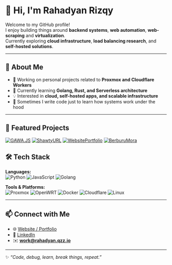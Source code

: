 # 👋 Hi, I'm Rahadyan Rizqy

Welcome to my GitHub profile!  
I enjoy building things around **backend systems**, **web automation**, **web-scraping** and **virtualization**.  
Currently exploring **cloud infrastructure**, **load balancing research**, and **self-hosted solutions**.

---

## 🚀 About Me
- 🔭 Working on personal projects related to **Proxmox and Cloudflare Workers**
- 🌱 Currently learning **Golang, Rust, and Serverless architecture**
- 💡 Interested in **cloud, self-hosted apps, and scalable infrastructure**
- 📝 Sometimes I write code just to learn how systems work under the hood

---

## 📌 Featured Projects

[![GAWA.JS](https://github-readme-stats.vercel.app/api/pin/?username=RahadyanRizqy&repo=GAWA.JS&theme=tokyonight)](https://github.com/RahadyanRizqy/GAWA.JS) [![ShawtyURL](https://github-readme-stats.vercel.app/api/pin/?username=RahadyanRizqy&repo=ShawtyURL&theme=tokyonight)](https://github.com/RahadyanRizqy/ShawtyURL) [![WebsitePortfolio](https://github-readme-stats.vercel.app/api/pin/?username=RahadyanRizqy&repo=WebsitePortfolio&theme=tokyonight)](https://github.com/RahadyanRizqy/WebsitePortfolio) [![BerburuMora](https://github-readme-stats.vercel.app/api/pin/?username=RahadyanRizqy&repo=BerburuMora&theme=tokyonight)](https://github.com/RahadyanRizqy/BerburuMora)

## 🛠️ Tech Stack
**Languages:**  
![Python](https://img.shields.io/badge/Python-3776AB?logo=python&logoColor=white) 
![JavaScript](https://img.shields.io/badge/JavaScript-F7DF1E?logo=javascript&logoColor=black)
![Golang](https://img.shields.io/badge/Go-00ADD8?logo=go&logoColor=white)

**Tools & Platforms:**  
![Proxmox](https://img.shields.io/badge/Proxmox-EE7203?logo=proxmox&logoColor=white) 
![OpenWRT](https://img.shields.io/badge/OpenWRT-00A0DE?logo=openwrt&logoColor=white) 
![Docker](https://img.shields.io/badge/Docker-2496ED?logo=docker&logoColor=white) 
![Cloudflare](https://img.shields.io/badge/Cloudflare-F38020?logo=cloudflare&logoColor=white) 
![Linux](https://img.shields.io/badge/Linux-FCC624?logo=linux&logoColor=black)

---

## 📫 Connect with Me
- 🌐 [Website / Portfolio](https://rahadyan.qzz.io)
- 💼 [LinkedIn](https://linkedin.com/in/rahadyanrizqy)
- ✉️ **work@rahadyan.qzz.io**

---

✨ _“Code, debug, learn, break things, repeat.”_
